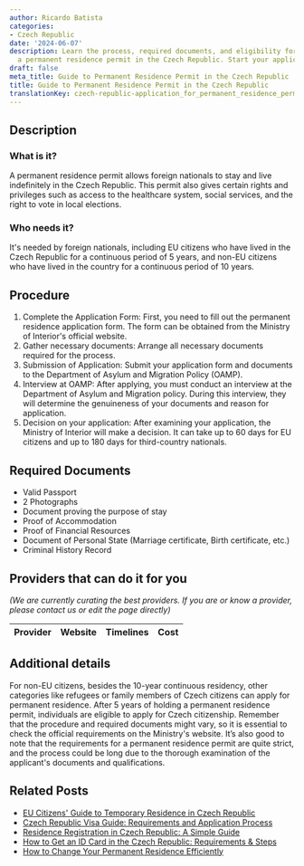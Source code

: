 ```yaml
---
author: Ricardo Batista
categories:
- Czech Republic
date: '2024-06-07'
description: Learn the process, required documents, and eligibility for obtaining
  a permanent residence permit in the Czech Republic. Start your application today!
draft: false
meta_title: Guide to Permanent Residence Permit in the Czech Republic
title: Guide to Permanent Residence Permit in the Czech Republic
translationKey: czech-republic-application_for_permanent_residence_permit
---
```


## Description
### What is it?
A permanent residence permit allows foreign nationals to stay and live indefinitely in the Czech Republic. This permit also gives certain rights and privileges such as access to the healthcare system, social services, and the right to vote in local elections.
### Who needs it?
It's needed by foreign nationals, including EU citizens who have lived in the Czech Republic for a continuous period of 5 years, and non-EU citizens who have lived in the country for a continuous period of 10 years.

## Procedure
1. Complete the Application Form: First, you need to fill out the permanent residence application form. The form can be obtained from the Ministry of Interior's official website. 
2. Gather necessary documents: Arrange all necessary documents required for the process. 
3. Submission of Application: Submit your application form and documents to the Department of Asylum and Migration Policy (OAMP). 
4. Interview at OAMP: After applying, you must conduct an interview at the Department of Asylum and Migration policy. During this interview, they will determine the genuineness of your documents and reason for application.
5. Decision on your application: After examining your application, the Ministry of Interior will make a decision. It can take up to 60 days for EU citizens and up to 180 days for third-country nationals.

## Required Documents
- Valid Passport
- 2 Photographs
- Document proving the purpose of stay
- Proof of Accommodation
- Proof of Financial Resources
- Document of Personal State (Marriage certificate, Birth certificate, etc.)
- Criminal History Record

## Providers that can do it for you

_(We are currently curating the best providers. If you are or know a provider, please contact us or edit the page directly)_

| Provider        |     Website     |     Timelines    |       Cost      |
| --------------- | --------------- |  :-------------: | :-------------: |

## Additional details
For non-EU citizens, besides the 10-year continuous residency, other categories like refugees or family members of Czech citizens can apply for permanent residence. After 5 years of holding a permanent residence permit, individuals are eligible to apply for Czech citizenship.
Remember that the procedure and required documents might vary, so it is essential to check the official requirements on the Ministry's website. It’s also good to note that the requirements for a permanent residence permit are quite strict, and the process could be long due to the thorough examination of the applicant's documents and qualifications.


## Related Posts

- [EU Citizens' Guide to Temporary Residence in Czech Republic](https://tramitit.com/guides/czech-republic/residence_registration_for_eu_citizens/)
- [Czech Republic Visa Guide: Requirements and Application Process](https://tramitit.com/guides/czech-republic/application_for_visa/)
- [Residence Registration in Czech Republic: A Simple Guide](https://tramitit.com/guides/czech-republic/residence_registration_for_foreigners/)
- [How to Get an ID Card in the Czech Republic: Requirements & Steps](https://tramitit.com/guides/czech-republic/application_for_issuing_an_id_card/)
- [How to Change Your Permanent Residence Efficiently](https://tramitit.com/guides/czech-republic/change_of_permanent_residence/)